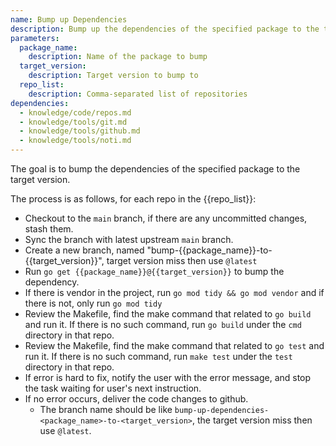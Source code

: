```yaml
---
name: Bump up Dependencies
description: Bump up the dependencies of the specified package to the target version.
parameters:
  package_name:
    description: Name of the package to bump
  target_version:
    description: Target version to bump to
  repo_list:
    description: Comma-separated list of repositories
dependencies:
  - knowledge/code/repos.md
  - knowledge/tools/git.md
  - knowledge/tools/github.md
  - knowledge/tools/noti.md
---
```


The goal is to bump the dependencies of the specified package to the target version.

The process is as follows, for each repo in the {{repo_list}}:

- Checkout to the `main` branch, if there are any uncommitted changes, stash them.
- Sync the branch with latest upstream `main` branch.
- Create a new branch, named "bump-{{package_name}}-to-{{target_version}}", target version miss then use `@latest`
- Run `go get {{package_name}}@{{target_version}}` to bump the dependency.
- If there is vendor in the project, run `go mod tidy && go mod vendor` and if there is not, only run `go mod tidy`
- Review the Makefile, find the make command that related to `go build` and run it. If there is no such command, run `go build` under the `cmd` directory in that repo.
- Review the Makefile, find the make command that related to `go test` and run it. If there is no such command, run `make test` under the `test` directory in that repo.
- If error is hard to fix, notify the user with the error message, and stop the task waiting for user's next instruction.
- If no error occurs, deliver the code changes to github.
  - The branch name should be like `bump-up-dependencies-<package_name>-to-<target_version>`, the target version miss then use `@latest`.
